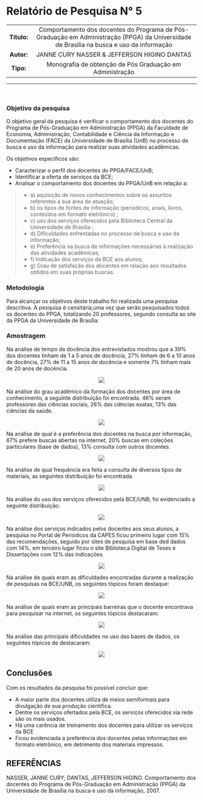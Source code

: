 # Relatório de Pesquisa N° 5

| | |
|:-:| :-: |
| **Título:** | Comportamento dos docentes do Programa de Pós-Graduação em Administração (PPGA) da Universidade de Brasília na busca e uso da informação |
| **Autor:** | JANNE CURY NASSER & JEFFERSON HIGINO DANTAS |
| **Tipo:** | Monografia de obtenção de Pós Graduação  em  Administração  |
___
<br/>

### **Objetivo da pesquisa**

O  objetivo  geral  da  pesquisa  é  verificar  o  comportamento  dos  docentes  do  Programa de Pós-Graduação em Administração (PPGA) da Faculdade de Economia, Administração,  Contabilidade  e  Ciência  da  Informação  e  Documentação  (FACE)  da  Universidade  de  Brasília  (UnB)  no  processo  de  busca  e  uso  da  informação  para  realizar suas atividades acadêmicas. 

Os objetivos específicos são:
* Caracterizar o perfil dos docentes do PPGA/FACE/UnB; 
* Identificar a oferta de serviços da BCE; 
* Analisar o comportamento dos docentes do PPGA/UnB em relação a: 
> * a) aquisição  de  novos  conhecimentos  sobre  os  assuntos  referentes  a  sua  área de atuação; 
> * b)  os  tipos  de  fontes  de  informação  (periódicos,  anais,  livros,  conteúdos  em  formato eletrônico) ; 
> * c)  uso  dos  serviços  oferecidos  pela  Biblioteca  Central  da  Universidade  de  Brasília ; 
> * d) Dificuldades enfrentadas no processo de busca e uso da informação;
> * e)  Preferência  na  busca  de  informações  necessárias  á  realização    das  atividades acadêmicas;
> * f) Indicação dos serviços da BCE aos alunos;
> * g)  Grau  de  satisfação  dos  docentes  em  relação  aos  resultados  obtidos  em  suas próprias buscas. 

### **Metodologia**

Para alcançar os objetivos deste trabalho foi realizada uma pesquisa descritiva. A pesquisa é censitária,uma vez que serão pesquisados todos os docentes do PPGA, totalizando 20 professores, segundo consulta ao site da PPGA da Universidade de Brasília.

### **Amostragem**

Na análise de tempo de docência dos entrevistados mostrou que a 39% dos docentes tinham de 1 a 5 anos de docência, 27% tinham de 6 a 10 anos de docência, 27% de 11 a 15 anos de docência e somente 7% tinham mais de 20 anos de docência.

<p align='center'>
  <img src='../_media/assets/images/print_screen/user-profile-reports/user-profile-search-5.1.png'>
</p>

Na análise do grau acadêmico da formação dos docentes por área de conhecimento, a seguinte distribuição foi encontrada. 46% seram professores das ciências sociais, 26% das ciências exatas, 13% das ciẽncias da saúde. 

<p align='center'>
  <img src='../_media/assets/images/print_screen/user-profile-reports/user-profile-search-5.2.png'>
</p>

Na análise de qual é a preferência dos docentes na busca por informação, 67% prefere buscas abertas na internet, 20% buscas em coleções particulares (base de dados), 13% consulta com outros docentes. 

<p align='center'>
  <img src='../_media/assets/images/print_screen/user-profile-reports/user-profile-search-5.3.png'>
</p>

Na análise de qual frequência era feita a consulta de diversos tipos de materiais, as seguintes distribuição foi encontrada.

<p align='center'>
  <img src='../_media/assets/images/print_screen/user-profile-reports/user-profile-search-5.4.png'>
</p>

Na análise do uso dos serviços oferecidos pela BCE/UNB, foi evidenciado a seguinte distribuição:

<p align='center'>
  <img src='../_media/assets/images/print_screen/user-profile-reports/user-profile-search-5.5.png'>
</p>

Na análise dos serviços indicados pelos docentes aos seus alunos, a pesquisa no Portal de Periódicos da CAPES ficou primeiro lugar com 15% das recomendações, seguido por sites de pesquisa em base ded dados com 14%, em terceiro lugar ficou o site Biblioteca Digital de Teses e Dissertações com 12% das indicações. 

<p align='center'>
  <img src='../_media/assets/images/print_screen/user-profile-reports/user-profile-search-5.6.png'>
</p>

Na análise de quais eram as dificuldades encontradas durante a realização de pesquisas na BCE/UNB, os seguintes tópicos foram destaque:

<p align='center'>
  <img src='../_media/assets/images/print_screen/user-profile-reports/user-profile-search-5.7.png'>
</p>

Na análise de quais eram as principais barreiras que o docente encontrava para pesquisar na internet, os seguintes tópicos destacaram:

<p align='center'>
  <img src='../_media/assets/images/print_screen/user-profile-reports/user-profile-search-5.8.png'>
</p>

Na análise das principais dificuldades no uso das bases de dados, os seguintes tópicos de destacaram:

<p align='center'>
  <img src='../_media/assets/images/print_screen/user-profile-reports/user-profile-search-5.9.png'>
</p>



## Conclusões

Com os resultados da pesquisa foi possível concluir que:
* A maior  parte  dos docentes utiliza de meios semiformais para divulgação de sua produção cientifica.
* Dentre os serviços ofertados pela BCE, os serviços oferecidos via rede são os mais usados.
* Há uma carência de treinamento dos docentes para utilizar os serviços da BCE
* Ficou  evidenciada  a  preferência  dos  docentes  pelas  informações  em  formato  eletrônico,  em  detrimento  dos materiais impressos.

## REFERÊNCIAS

NASSER, JANNE CURY; DANTAS, JEFFERSON HIGINO. Comportamento dos docentes do Programa de Pós-Graduação em Administração (PPGA) da Universidade de Brasília na busca e uso da informação, 2007.